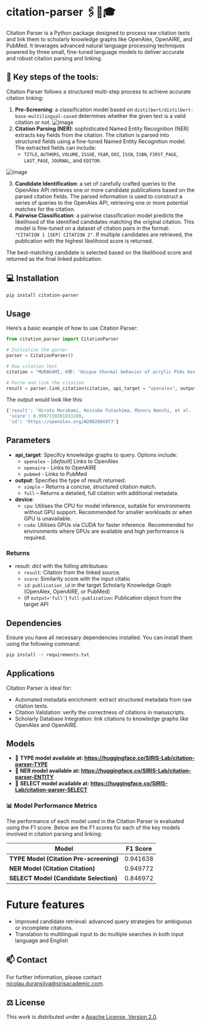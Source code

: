 # citation-parser 🖇️🧻🎓
Citation Parser is a Python package designed to process raw citation texts and link them to scholarly knowledge graphs like OpenAlex, OpenAIRE, and PubMed. It leverages advanced natural language processing techniques powered by three small, fine-tuned language models to deliver accurate and robust citation parsing and linking.

## 🔨 Key steps of the tools:

Citation Parser follows a structured multi-step process to achieve accurate citation linking:

1. **Pre-Screening**: a classification model based on `distilbert/distilbert-base-multilingual-cased` determines whether the given text is a valid citation or not.
![image](https://github.com/user-attachments/assets/39748a7d-192c-4787-aa35-5827c8f0c9bf)
3. **Citation Parsing (NER)**: sophisticated Named Entity Recognition (NER) extracts key fields from the citation. The citation is parsed into structured fields using a fine-tuned Named Entity Recognition model. The extracted fields can include:
    - `TITLE`, `AUTHORS`, `VOLUME`, `ISSUE`, `YEAR`, `DOI`, `ISSN`, `ISBN`, `FIRST_PAGE`, `LAST_PAGE`, `JOURNAL`, and `EDITOR`.

![image](https://github.com/user-attachments/assets/8cb6a723-5373-4685-80c0-4a09ae47ad06)

3. **Candidate Identification**: a set of carefully crafted queries to the OpenAlex API retrieves one or more candidate publications based on the parsed citation fields. The parsed information is used to construct a series of queries to the OpenAlex API, retrieving one or more potential matches for the citation.
4. **Pairwise Classification**: a pairwise classification model predicts the likelihood of the identified candidates matching the original citation. This model is fine-tuned on a dataset of citation pairs in the format: `"CITATION 1 [SEP] CITATION 2"`. If multiple candidates are retrieved, the publication with the highest likelihood score is returned.

The best-matching candidate is selected based on the likelihood score and returned as the final linked publication.

## 💻 Installation

```bash
pip install citation-parser
```

## Usage

Here’s a basic example of how to use Citation Parser:

```python
from citation_parser import CitationParser

# Initialize the parser
parser = CitationParser()

# Raw citation text
citation = "MURAKAMI, H等: 'Unique thermal behavior of acrylic PSAs bearing long alkyl side groups and crosslinked by aluminum chelate', 《EUROPEAN POLYMER JOURNAL》"

# Parse and link the citation
result = parser.link_citation(citation, api_target = "openalex", output = 'simple')
```

The output would look like this:
```python
{'result': 'Hiroto Murakami, Keisuke Futashima, Minoru Nanchi, et al. (2010). Unique thermal behavior of acrylic PSAs bearing long alkyl side groups and crosslinked by aluminum chelate. European Polymer Journal, 47 378-384. doi: 10.1016/j.eurpolymj.2010.12.012',
 'score': 0.9997150301933289,
 'id': 'https://openalex.org/W2082866977'}
```

## Parameters
- **api_target**: Specifcy knowledge graphs to query. Options include:
    - `openalex` - [*default*] Links to OpenAlex
    - `openaire` - Links to OpenAIRE
    - `pubmed` - Links to PubMed
- **output**: Specifies the type of result returned:
    - `simple` – Returns a concise, structured citation match.
    - `full` – Returns a detailed, full citation with additional metadata.
- **device**:
    - `cpu`: Utilises the CPU for model inference, suitable for environments without GPU support. Recommended for smaller workloads or when GPU is unavailable.
    - `cuda`: Utilises GPUs via CUDA for faster inference. Recommended for environments where GPUs are available and high performance is required.

### Returns
- result: *dict* with the folling attributues:
    - `result`: Citation from the linked source.
    - `score`: Similarity score with the input citatio
    - `id`: `publication_id` in the target Scholarly Knowledge Graph (OpenAlex, OpenAIRE, or PubMed)
    - (if `output='full'`) `full-publication`: Publication object from the target API

## Dependencies

Ensure you have all necessary dependencies installed. You can install them using the following command:

```bash
pip install -r requirements.txt
```

## Applications

Citation Parser is ideal for:
- Automated metadata enrichment: extract structured metadata from raw citation texts.
- Citation Validation: verify the correctness of citations in manuscripts.
- Scholarly Database Integration: link citations to knowledge graphs like OpenAlex and OpenAIRE.

## Models
- 🤗 **TYPE model available at: https://huggingface.co/SIRIS-Lab/citation-parser-TYPE**
- 🤗 **NER model available at: https://huggingface.co/SIRIS-Lab/citation-parser-ENTITY**
- 🤗 **SELECT model available at: https://huggingface.co/SIRIS-Lab/citation-parser-SELECT**

### 📊 Model Performance Metrics
The performance of each model used in the Citation Parser is evaluated using the F1 score. Below are the F1 scores for each of the key models involved in citation parsing and linking:

| Model            | F1 Score |
|---------------------|----------|
| **TYPE Model (Citation Pre-screening)**  | 0.941638 |
| **NER Model (Citation Citation)**  | 0.949772 |
 **SELECT Model (Candidate Selection)**  | 0.846972 |

# Future features
- Improved candidate retrieval: advanced query strategies for ambiguous or incomplete citations.
- Translation to multilingual input to do multiple searches in both input language and English

## 📫 Contact

For further information, please contact <nicolau.duransilva@sirisacademic.com>.

## ⚖️ License

This work is distributed under a [Apache License, Version 2.0](https://www.apache.org/licenses/LICENSE-2.0).
